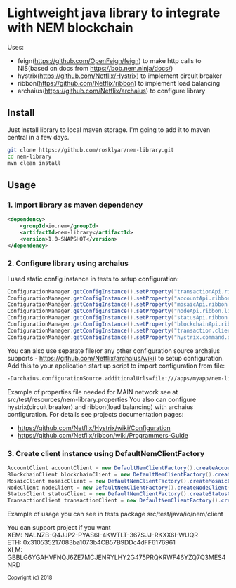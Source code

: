 # Lightweight java library to integrate with NEM blockchain

Uses:
- feign(https://github.com/OpenFeign/feign) to make http calls to NIS(based on docs from https://bob.nem.ninja/docs/)
- hystrix(https://github.com/Netflix/Hystrix) to implement circuit breaker
- ribbon(https://github.com/Netflix/ribbon) to implement load balancing
- archaius(https://github.com/Netflix/archaius) to configure library

<h2>Install</h2>
Just install library to local maven storage. I'm going to add it to maven central in a few days.

```bash
git clone https://github.com/rosklyar/nem-library.git
cd nem-library
mvn clean install
```

<h2>Usage</h2>
<h3>1. Import library as maven dependency</h3>

```xml
<dependency>
    <groupId>io.nem</groupId>
    <artifactId>nem-library</artifactId>
    <version>1.0-SNAPSHOT</version>
</dependency>
```

<h3>2. Configure library using archaius</h3>
I used static config instance in tests to setup configuration:

```java
ConfigurationManager.getConfigInstance().setProperty("transactionApi.ribbon.listOfServers", "153.122.112.137:7890");
ConfigurationManager.getConfigInstance().setProperty("accountApi.ribbon.listOfServers", "153.122.112.137:7890");
ConfigurationManager.getConfigInstance().setProperty("mosaicApi.ribbon.listOfServers", "153.122.112.137:7890");
ConfigurationManager.getConfigInstance().setProperty("nodeApi.ribbon.listOfServers", "153.122.112.137:7890");
ConfigurationManager.getConfigInstance().setProperty("statusApi.ribbon.listOfServers", "153.122.112.137:7890");
ConfigurationManager.getConfigInstance().setProperty("blockchainApi.ribbon.listOfServers", "153.122.112.137:7890");
ConfigurationManager.getConfigInstance().setProperty("transaction.client.network", "TEST");
ConfigurationManager.getConfigInstance().setProperty("hystrix.command.default.execution.isolation.thread.timeoutInMilliseconds", 20000);
```
You can also use separate file(or any other configuration source archaius supports - https://github.com/Netflix/archaius/wiki) to setup configuration. Add this to your application start up script to import configuration from file:

```bash
-Darchaius.configurationSource.additionalUrls=file:///apps/myapp/nem-library.properties
```
Example of properties file needed for MAIN network see at src/test/resources/nem-library.properties
You also can configure hystrix(circuit breaker) and ribbon(load balancing) with archaius configuration. For details see projects documentation pages:<br>
- https://github.com/Netflix/Hystrix/wiki/Configuration
- https://github.com/Netflix/ribbon/wiki/Programmers-Guide

<h3>3. Create client instance using DefaultNemClientFactory</h3>

```java
AccountClient accountClient = new DefaultNemClientFactory().createAccountClient();
BlockchainClient blockchainClient = new DefaultNemClientFactory().createBlockchainClient();
MosaicClient mosaicClient = new DefaultNemClientFactory().createMosaicClient();
NodeClient nodeClient = new DefaultNemClientFactory().createNodeClient();
StatusClient statusClient = new DefaultNemClientFactory().createStatusClient();
TransactionClient transactionClient = new DefaultNemClientFactory().createTransactionClient();
```

Example of usage you can see in tests package src/test/java/io/nem/client

You can support project if you want <br/>
XEM: NALNZB-Q4JJP2-PYAS6I-4KWTLT-367SJJ-RKXX6I-WUQR <br/>
ETH: 0x310535217083ba1073b4CB57B9DDc4dFF6176961 <br/>
XLM: GBBLG6YGAHVFNQJ6ZE7MCJENRYLHY2G475PRQKRWF46YZQ7Q3MES4NRD

<sub>Copyright (c) 2018</sub>
